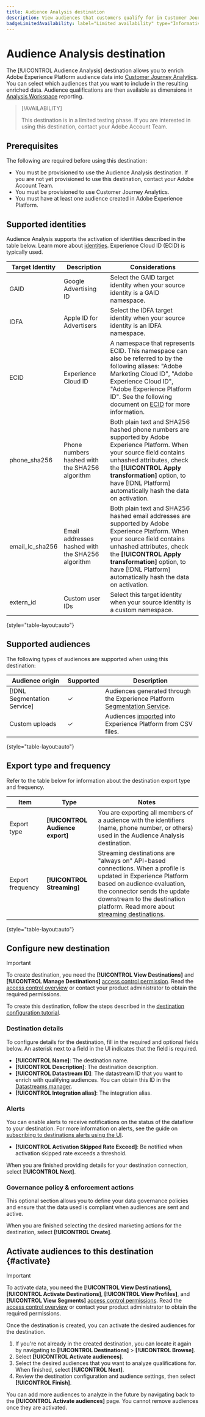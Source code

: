 ```yaml
---
title: Audience Analysis destination
description: View audiences that customers qualify for in Customer Journey Analytics.
badgeLimitedAvailability: label="Limited availability" type="Informative"
---
```

# Audience Analysis destination

The [!UICONTROL Audience Analysis] destination allows you to enrich Adobe Experience Platform audience data into [Customer Journey Analytics](https://experienceleague.adobe.com/docs/analytics-platform/using/cja-overview/cja-overview.html). You can select which audiences that you want to include in the resulting enriched data. Audience qualifications are then available as dimensions in [Analysis Workspace](https://experienceleague.adobe.com/docs/analytics-platform/using/cja-workspace/home.html) reporting.

>[!AVAILABILITY]
>
>This destination is in a limited testing phase. If you are interested in using this destination, contact your Adobe Account Team.

## Prerequisites

The following are required before using this destination:

* You must be provisioned to use the Audience Analysis destination. If you are not yet provisioned to use this destination, contact your Adobe Account Team.
* You must be provisioned to use Customer Journey Analytics.
* You must have at least one audience created in Adobe Experience Platform.

## Supported identities

Audience Analysis supports the activation of identities described in the table below. Learn more about [identities](/help/identity-service/features/namespaces.md). Experience Cloud ID (ECID) is typically used.

|Target Identity|Description|Considerations|
|---|---|---|
|GAID|Google Advertising ID|Select the GAID target identity when your source identity is a GAID namespace.|
|IDFA|Apple ID for Advertisers|Select the IDFA target identity when your source identity is an IDFA namespace.|
|ECID|Experience Cloud ID|A namespace that represents ECID. This namespace can also be referred to by the following aliases: "Adobe Marketing Cloud ID", "Adobe Experience Cloud ID", "Adobe Experience Platform ID". See the following document on [ECID](/help/identity-service/features/ecid.md) for more information.|
|phone_sha256|Phone numbers hashed with the SHA256 algorithm|Both plain text and SHA256 hashed phone numbers are supported by Adobe Experience Platform. When your source field contains unhashed attributes, check the **[!UICONTROL Apply transformation]** option, to have [!DNL Platform] automatically hash the data on activation.|
|email_lc_sha256|Email addresses hashed with the SHA256 algorithm|Both plain text and SHA256 hashed email addresses are supported by Adobe Experience Platform. When your source field contains unhashed attributes, check the **[!UICONTROL Apply transformation]** option, to have [!DNL Platform] automatically hash the data on activation.|
|extern_id|Custom user IDs|Select this target identity when your source identity is a custom namespace.|

{style="table-layout:auto"}

## Supported audiences

The following types of audiences are supported when using this destination:

| Audience origin | Supported | Description | 
---------|----------|----------|
| [!DNL Segmentation Service] | ✓ | Audiences generated through the Experience Platform [Segmentation Service](../../../segmentation/home.md).|
| Custom uploads | ✓ | Audiences [imported](../../../segmentation/ui/overview.md#import-audience) into Experience Platform from CSV files. |

{style="table-layout:auto"}

## Export type and frequency

Refer to the table below for information about the destination export type and frequency.

| Item | Type | Notes |
---------|----------|---------|
| Export type | **[!UICONTROL Audience export]** | You are exporting all members of a audience with the identifiers (name, phone number, or others) used in the Audience Analysis destination.|
| Export frequency | **[!UICONTROL Streaming]** | Streaming destinations are "always on" API-based connections. When a profile is updated in Experience Platform based on audience evaluation, the connector sends the update downstream to the destination platform. Read more about [streaming destinations](/help/destinations/destination-types.md#streaming-destinations).|

{style="table-layout:auto"}

## Configure new destination

>[!IMPORTANT]
> 
>To create destination, you need the **[!UICONTROL View Destinations]** and **[!UICONTROL Manage Destinations]** [access control permission](/help/access-control/home.md#permissions). Read the [access control overview](/help/access-control/ui/overview.md) or contact your product administrator to obtain the required permissions.

To create this destination, follow the steps described in the [destination configuration tutorial](../../ui/connect-destination.md).

### Destination details

To configure details for the destination, fill in the required and optional fields below. An asterisk next to a field in the UI indicates that the field is required.

* **[!UICONTROL Name]**: The destination name.
* **[!UICONTROL Description]**: The destination description.
* **[!UICONTROL Datastream ID]**: The datastream ID that you want to enrich with qualifying audiences. You can obtain this ID in the [Datastreams manager](/help/datastreams/overview.md).
* **[!UICONTROL Integration alias]**: The integration alias.

### Alerts

You can enable alerts to receive notifications on the status of the dataflow to your destination. For more information on alerts, see the guide on [subscribing to destinations alerts using the UI](../../ui/alerts.md).

* **[!UICONTROL Activation Skipped Rate Exceed]**: Be notified when activation skipped rate exceeds a threshold.

When you are finished providing details for your destination connection, select **[!UICONTROL Next]**.

### Governance policy & enforcement actions

This optional section allows you to define your data governance policies and ensure that the data used is compliant when audiences are sent and active.

When you are finished selecting the desired marketing actions for the destination, select **[!UICONTROL Create]**.

## Activate audiences to this destination {#activate}

>[!IMPORTANT]
> 
>To activate data, you need the **[!UICONTROL View Destinations]**, **[!UICONTROL Activate Destinations]**, **[!UICONTROL View Profiles]**, and **[!UICONTROL View Segments]** [access control permissions](/help/access-control/home.md#permissions). Read the [access control overview](/help/access-control/ui/overview.md) or contact your product administrator to obtain the required permissions.

Once the destination is created, you can activate the desired audiences for the destination.

1. If you're not already in the created destination, you can locate it again by navigating to **[!UICONTROL Destinations]** > **[!UICONTROL Browse]**.
1. Select **[!UICONTROL Activate audiences]**.
1. Select the desired audiences that you want to analyze qualifications for. When finished, select **[!UICONTROL Next]**.
1. Review the destination configuration and audience settings, then select **[!UICONTROL Finish]**.

You can add more audiences to analyze in the future by navigating back to the **[!UICONTROL Activate audiences]** page. You cannot remove audiences once they are activated.
